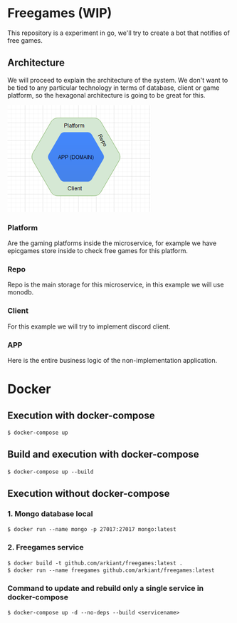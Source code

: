 # Freegames (WIP)

This repository is a experiment in go, we'll try to create a bot that notifies of free games.

## Architecture

We will proceed to explain the architecture of the system. We don't want to be tied to any particular technology in terms of database, client or game platform, so the hexagonal architecture is going to be great for this.

![architecture](./docs/architecture.png)

### Platform

Are the gaming platforms inside the microservice, for example we have epicgames store inside to check free games for this platform.

### Repo

Repo is the main storage for this microservice, in this example we will use monodb.

### Client

For this example we will try to implement discord client.

### APP

Here is the entire business logic of the non-implementation application.

# Docker

## Execution with docker-compose

```
$ docker-compose up
```

## Build and execution with docker-compose

```
$ docker-compose up --build
```

## Execution without docker-compose

### 1. Mongo database local

```
$ docker run --name mongo -p 27017:27017 mongo:latest
```

### 2. Freegames service

```
$ docker build -t github.com/arkiant/freegames:latest .
$ docker run --name freegames github.com/arkiant/freegames:latest
```

### Command to update and rebuild only a single service in docker-compose

```
$ docker-compose up -d --no-deps --build <servicename>
```

